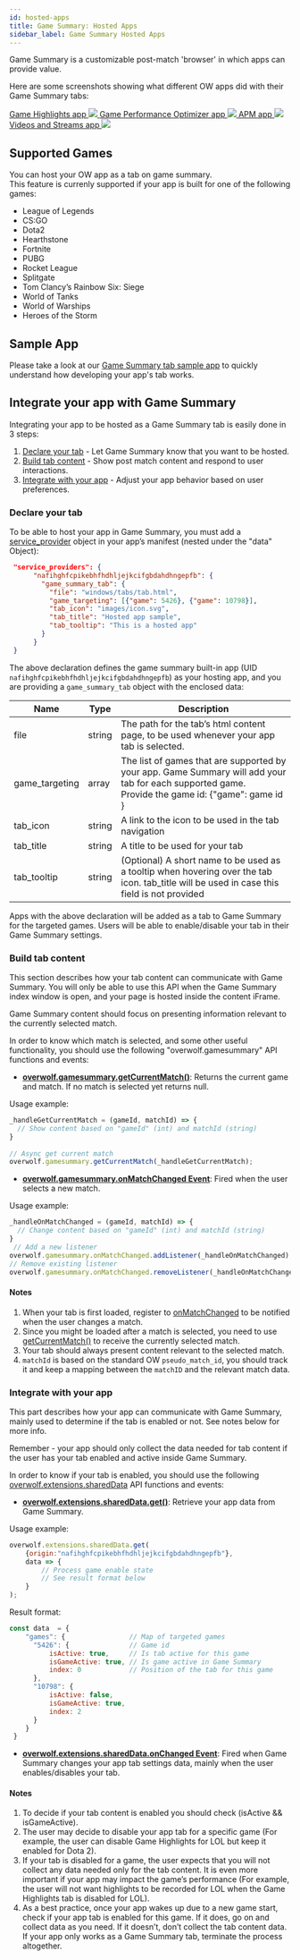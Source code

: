 ```yaml
---
id: hosted-apps
title: Game Summary: Hosted Apps
sidebar_label: Game Summary Hosted Apps
---
```


Game Summary is a customizable post-match 'browser' in which apps can provide value.  

Here are some screenshots showing what different OW apps did with their Game Summary tabs:

<div class="box" data-slick='{"slidesToShow": 1}'>
  <a data-fancybox="gallery" data-caption="game highlights app" href="../assets/hosted-apps/gs-screenshot-1.png">
    Game Highlights app
    <span class="thumb">
      <img src="../assets/hosted-apps/gs-screenshot-1.png">
    </span>
  </a>
  <a data-fancybox="gallery" data-caption="Game Performance Optimizer app" href="../assets/hosted-apps/gs-screenshot-2.png">
    Game Performance Optimizer app
    <span class="thumb">
      <img src="../assets/hosted-apps/gs-screenshot-2.png">
    </span>
  </a>
  <a data-fancybox="gallery" data-caption="APM app" href="../assets/hosted-apps/gs-screenshot-3.png">
    APM app
    <span class="thumb">
      <img src="../assets/hosted-apps/gs-screenshot-3.png">
    </span>
  </a>
  <a data-fancybox="gallery" data-caption="Videos and Streams app" href="../assets/hosted-apps/gs-screenshot-4.png">
    Videos and Streams app
    <span class="thumb">
      <img src="../assets/hosted-apps/gs-screenshot-4.png">
    </span>
  </a>
</div>

## Supported Games

You can host your OW app as a tab on game summary.  
This feature is currenly supported if your app is built for one of the following games:

* League of Legends
* CS:GO
* Dota2
* Hearthstone
* Fortnite
* PUBG
* Rocket League
* Splitgate
* Tom Clancy’s Rainbow Six: Siege
* World of Tanks
* World of Warships
* Heroes of the Storm

## Sample App

Please take a look at our [Game Summary tab sample app](https://github.com/overwolf) to quickly understand how developing your app's tab works.

## Integrate your app with Game Summary

Integrating your app to be hosted as a Game Summary tab is easily done in 3 steps:

1. [Declare your tab](#declare-your-tab) -  Let Game Summary know that you want to be hosted.  
2. [Build tab content](#build-tab-content) - Show post match content and respond to user interactions.  
3. [Integrate with your app](#integrate-with-your-app) - Adjust your app behavior based on user preferences.

### Declare your tab

To be able to host your app in Game Summary, you must add a [service_provider](../api/manifest-json#service_providers) object in your app’s manifest (nested under the "data" Object):

```json
 "service_providers": {
      "nafihghfcpikebhfhdhljejkcifgbdahdhngepfb": {
        "game_summary_tab": {
          "file": "windows/tabs/tab.html",
          "game_targeting": [{"game": 5426}, {"game": 10798}],
          "tab_icon": "images/icon.svg",
          "tab_title": "Hosted app sample",
          "tab_tooltip": "This is a hosted app"
        }
      }
 }
```

The above declaration defines the game summary built-in app (UID `nafihghfcpikebhfhdhljejkcifgbdahdhngepfb`) as your hosting app, and you are providing a `game_summary_tab` object with the enclosed data:

| Name           | Type  |  Description                                                                                                       | 
|----------------|-------| ------------------------------------------------------------------------------------------------------------------ |
| file           | string |  The path for the tab’s html content page, to be used whenever your app tab is selected.                          | 
| game_targeting | array |  The list of games that are supported by your app. Game Summary will add your tab for each supported game. </br>Provide the game id: {"game": game id }  | 
| tab_icon       | string | A link to the icon to be used in the tab navigation                                                               | 
| tab_title      | string | A title to be used for your tab                                                                                   | 
| tab_tooltip    | string |  (Optional) A short name to be used as a tooltip when hovering over the tab icon. tab_title  will be used in case this field is not provided  | 

Apps with the above declaration will be added as a tab to Game Summary for the targeted games. Users will be able to enable/disable your tab in their Game Summary settings.

### Build tab content

This section describes how your tab content can communicate with Game Summary. You will only be able to use this API when the Game Summary index window is open, and your page is hosted inside the content iFrame.

Game Summary content should focus on presenting information relevant to the currently selected match.  

In order to know which match is selected, and some other useful functionality, you should use the following "overwolf.gamesummary" API functions and events:

* **[overwolf.gamesummary.getCurrentMatch()](../api/overwolf-gamesummary#getcurrentmatchcallback)**: Returns the current game and match. If no match is selected yet returns null.

Usage example:

```js
_handleGetCurrentMatch = (gameId, matchId) => {
  // Show content based on "gameId" (int) and matchId (string)
}
 
// Async get current match
overwolf.gamesummary.getCurrentMatch(_handleGetCurrentMatch);
```

* **[overwolf.gamesummary.onMatchChanged Event](../api/overwolf-gamesummary#getcurrentmatchcallback)**: Fired when the user selects a new match.

Usage example:

```js
_handleOnMatchChanged = (gameId, matchId) => {
  // Change content based on "gameId" (int) and matchId (string)
}
 // Add a new listener
overwolf.gamesummary.onMatchChanged.addListener(_handleOnMatchChanged); 
// Remove existing listener
overwolf.gamesummary.onMatchChanged.removeListener(_handleOnMatchChanged)
```

#### Notes

1. When your tab is first loaded, register to [onMatchChanged]() to be notified when the user changes a match.
2. Since you might be loaded after a match is selected, you need to use [getCurrentMatch()](#getcurrentmatch) to receive the currently selected match.
3. Your tab should always present content relevant to the selected match.
4. `matchId` is based on the standard OW `pseudo_match_id`, you should track it and keep a mapping between the `matchID` and the relevant match data.

### Integrate with your app

This part describes how your app can communicate with Game Summary, mainly used to determine if the tab is enabled or not. See notes below for more info.

Remember - your app should only collect the data needed for tab content if the user has your tab enabled and active inside Game Summary. 

In order to know if your tab is enabled, you should use the following [overwolf.extensions.sharedData](../api/overwolf-extensions-sharedData) API functions and events:

* **[overwolf.extensions.sharedData.get()](../api/overwolf-extensions-sharedData#getshareddataparams-param-callback)**: Retrieve your app data from Game Summary.

Usage example:

```js
overwolf.extensions.sharedData.get(
    {origin:"nafihghfcpikebhfhdhljejkcifgbdahdhngepfb"},
    data => {
        // Process game enable state
        // See result format below
    }
);
```

Result format:

```js
const data  = {
    "games": {                // Map of targeted games
      "5426": {               // Game id
          isActive: true,     // Is tab active for this game
          isGameActive: true, // Is game active in Game Summary
          index: 0            // Position of the tab for this game
      },
      "10798": {
          isActive: false,
          isGameActive: true,
          index: 2
      }
    }
 }
```

* **[overwolf.extensions.sharedData.onChanged Event](../api/overwolf-extensions-sharedData#onchanged)**: Fired when Game Summary changes your app tab settings data, mainly when the user enables/disables your tab.


#### Notes

1. To decide if your tab content is enabled you should check (isActive && isGameActive).
2. The user may decide to disable your app tab for a specific game (For example, the user can disable Game Highlights for LOL but keep it enabled for Dota 2).
3. If your tab is disabled for a game, the user expects that you will not collect any data needed only for the tab content. It is even more important if your app may impact the game’s performance (For example, the user will not want highlights to be recorded for LOL when the Game Highlights tab is disabled for LOL).
4. As a best practice, once your app wakes up due to a new game start, check if your app tab is enabled for this game. If it does, go on and collect data as you need. If it doesn’t, don’t collect the tab content data. If your app only works as a Game Summary tab, terminate the process altogether. 


